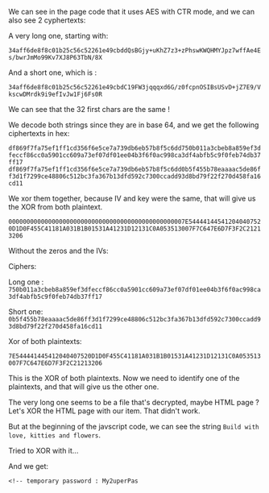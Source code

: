 We can see in the page code that it uses AES with CTR mode, and we can also see 2 cyphertexts:

A very long one, starting with:

`34aff6de8f8c01b25c56c52261e49cbddQsBGjy+uKhZ7z3+zPhswKWQHMYJpz7wffAe4Es/bwrJmMo99Kv7XJ8P63TbN/8X`

And a short one, which is :

`34aff6de8f8c01b25c56c52261e49cbdC19FW3jqqqxd6G/z0fcpnOSIBsUSvD+jZ7E9/VkscwDMrdk9i9efIvJw1Fj6Fs0R`

We can see that the 32 first chars are the same !

We decode both strings since they are in base 64, and we get the following ciphertexts in hex:

`df869f7fa75ef1ff1cd356f6e5ce7a739db6eb57b8f5c6dd750b011a3cbeb8a859ef3dfeccf86cc0a5901cc609a73ef07df01ee04b3f6f0ac998ca3df4abfb5c9f0feb74db37ff17`
`df869f7fa75ef1ff1cd356f6e5ce7a739db6eb57b8f5c6dd0b5f455b78eaaaac5de86ff3d1f7299ce48806c512bc3fa367b13dfd592c7300ccadd93d8bd79f22f270d458fa16cd11`

We xor them together, because IV and key were the same, that will give us the XOR from both plaintext.

`0000000000000000000000000000000000000000000000007E544441445412040407520D1D0F455C41181A031B1B01531A41231D12131C0A053513007F7C647E6D7F3F2C21213206`

Without the zeros and the IVs:

Ciphers:

Long one : `750b011a3cbeb8a859ef3dfeccf86cc0a5901cc609a73ef07df01ee04b3f6f0ac998ca3df4abfb5c9f0feb74db37ff17`

Short one: `0b5f455b78eaaaac5de86ff3d1f7299ce48806c512bc3fa367b13dfd592c7300ccadd93d8bd79f22f270d458fa16cd11`

Xor of both plaintexts:

`7E544441445412040407520D1D0F455C41181A031B1B01531A41231D12131C0A053513007F7C647E6D7F3F2C21213206`


This is the XOR of both plaintexts. Now we need to identify one of the plaintexts, and that will give us the other one.

The very long one seems to be a file that's decrypted, maybe HTML page ? Let's XOR the HTML page with our item. That didn't work.

But at the beginning of the javscript code, we can see the string `Build with love, kitties and flowers`.

Tried to XOR with it...

And we get:

`<!-- temporary password : My2uperPas`
